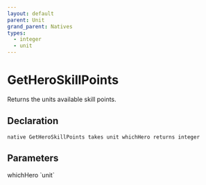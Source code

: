 ```yaml
---
layout: default
parent: Unit
grand_parent: Natives
types:
  - integer
  - unit
---
```


# GetHeroSkillPoints
Returns the units available skill points.

## Declaration

```
native GetHeroSkillPoints takes unit whichHero returns integer
```

## Parameters
<dl>
  <dt>whichHero `unit`</dt>
  <dd></dd>
</dl>